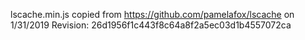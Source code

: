 lscache.min.js copied from https://github.com/pamelafox/lscache on 1/31/2019
Revision: 26d1956f1c443f8c64a8f2a5ec03d1b4557072ca
